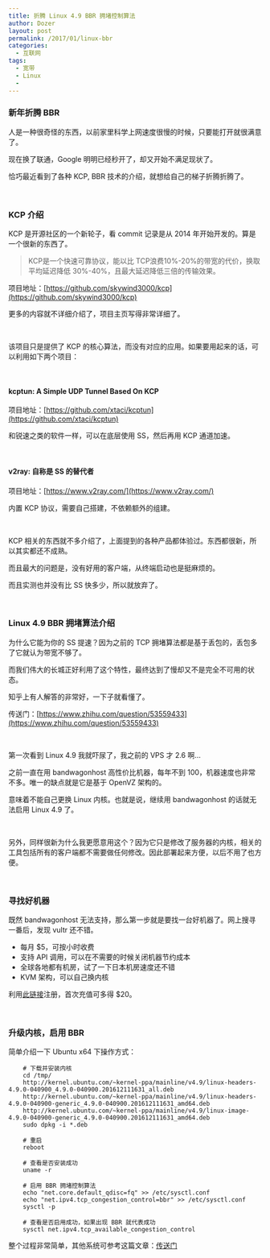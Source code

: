 ```yaml
---
title: 折腾 Linux 4.9 BBR 拥堵控制算法
author: Dozer
layout: post
permalink: /2017/01/linux-bbr
categories:
  - 互联网
tags:
  - 宽带
  - Linux
  -
---
```


### 新年折腾 BBR

人是一种很奇怪的东西，以前家里科学上网速度很慢的时候，只要能打开就很满意了。

现在换了联通，Google 明明已经秒开了，却又开始不满足现状了。

恰巧最近看到了各种 KCP, BBR 技术的介绍，就想给自己的梯子折腾折腾了。

<!--more-->

&nbsp;

### KCP 介绍

KCP 是开源社区的一个新轮子，看 commit 记录是从 2014 年开始开发的。算是一个很新的东西了。

> KCP是一个快速可靠协议，能以比 TCP浪费10%-20%的带宽的代价，换取平均延迟降低 30%-40%，且最大延迟降低三倍的传输效果。

项目地址：[https://github.com/skywind3000/kcp](https://github.com/skywind3000/kcp)

更多的内容就不详细介绍了，项目主页写得非常详细了。

&nbsp;

该项目只是提供了 KCP 的核心算法，而没有对应的应用。如果要用起来的话，可以利用如下两个项目：

&nbsp;

#### kcptun: A Simple UDP Tunnel Based On KCP

项目地址：[https://github.com/xtaci/kcptun](https://github.com/xtaci/kcptun)

和锐速之类的软件一样，可以在底层使用 SS，然后再用 KCP 通道加速。

&nbsp;

#### v2ray: 自称是 SS 的替代者

项目地址：[https://www.v2ray.com/](https://www.v2ray.com/)

内置 KCP 协议，需要自己搭建，不依赖额外的组建。

&nbsp;

KCP 相关的东西就不多介绍了，上面提到的各种产品都体验过。东西都很新，所以其实都还不成熟。

而且最大的问题是，没有好用的客户端，从终端启动也是挺麻烦的。

而且实测也并没有比 SS 快多少，所以就放弃了。

&nbsp;

### Linux 4.9 BBR 拥堵算法介绍

为什么它能为你的 SS 提速？因为之前的 TCP 拥堵算法都是基于丢包的，丢包多了它就认为带宽不够了。

而我们伟大的长城正好利用了这个特性，最终达到了慢却又不是完全不可用的状态。

知乎上有人解答的非常好，一下子就看懂了。

传送门：[https://www.zhihu.com/question/53559433](https://www.zhihu.com/question/53559433)

&nbsp;

第一次看到 Linux 4.9 我就吓尿了，我之前的 VPS 才 2.6 啊…

之前一直在用 bandwagonhost 高性价比机器，每年不到 100，机器速度也非常不多。唯一的缺点就是它是基于 OpenVZ 架构的。

意味着不能自己更换 Linux 内核。也就是说，继续用 bandwagonhost 的话就无法启用 Linux 4.9 了。

&nbsp;

另外，同样很新为什么我更愿意用这个？因为它只是修改了服务器的内核，相关的工具包括所有的客户端都不需要做任何修改。因此部署起来方便，以后不用了也方便。

&nbsp;

### 寻找好机器

既然 bandwagonhost 无法支持，那么第一步就是要找一台好机器了。网上搜寻一番后，发现 vultr 还不错。

* 每月 $5，可按小时收费
* 支持 API 调用，可以在不需要的时候关闭机器节约成本
* 全球各地都有机房，试了一下日本机房速度还不错
* KVM 架构，可以自己换内核

利用[此链接](http://www.vultr.com/?ref=7080882-3B)注册，首次充值可多得 $20。

&nbsp;

### 升级内核，启用 BBR
简单介绍一下 Ubuntu x64 下操作方式：

```
    # 下载并安装内核
    cd /tmp/
    http://kernel.ubuntu.com/~kernel-ppa/mainline/v4.9/linux-headers-4.9.0-040900_4.9.0-040900.201612111631_all.deb
    http://kernel.ubuntu.com/~kernel-ppa/mainline/v4.9/linux-headers-4.9.0-040900-generic_4.9.0-040900.201612111631_amd64.deb
    http://kernel.ubuntu.com/~kernel-ppa/mainline/v4.9/linux-image-4.9.0-040900-generic_4.9.0-040900.201612111631_amd64.deb
    sudo dpkg -i *.deb

    # 重启
    reboot

    # 查看是否安装成功
    uname -r

    # 启用 BBR 拥堵控制算法
    echo "net.core.default_qdisc=fq" >> /etc/sysctl.conf
    echo "net.ipv4.tcp_congestion_control=bbr" >> /etc/sysctl.conf
    sysctl -p

    # 查看是否启用成功，如果出现 BBR 就代表成功
    sysctl net.ipv4.tcp_available_congestion_control
```

整个过程非常简单，其他系统可参考这篇文章：[传送门](https://github.com/iMeiji/shadowsocks_install/wiki/%E5%BC%80%E5%90%AFTCP-BBR%E6%8B%A5%E5%A1%9E%E6%8E%A7%E5%88%B6%E7%AE%97%E6%B3%95)
